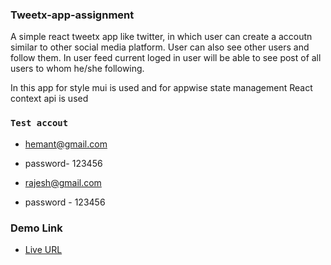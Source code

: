 ### Tweetx-app-assignment

A simple react tweetx app like twitter, in which user can create a accoutn similar to other social media platform.
User can also see other users and follow them. In user feed current loged in user will be able to see post of all users
to whom he/she following.

In this app for style mui is used and for appwise state management React context api is used

### `Test accout`

- hemant@gmail.com
- password- 123456

- rajesh@gmail.com
- password - 123456

### Demo Link

- [Live URL](https://tweetx-app.netlify.app/)
